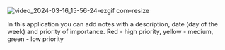 ![video_2024-03-16_15-56-24-ezgif com-resize](https://github.com/Nuriua/Notes/assets/54796379/17200e1e-893a-4949-b819-1a96d96beb54)

In this application you can add notes with a description, date (day of the week) and priority of importance. 
Red - high priority, yellow - medium, green - low priority

